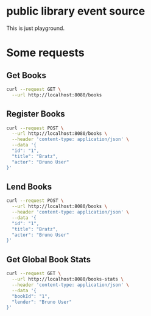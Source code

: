 # public library event source

This is just playground.

# Some requests

## Get Books

```bash
curl --request GET \
  --url http://localhost:8080/books
```


## Register Books

```bash
curl --request POST \
  --url http://localhost:8080/books \
  --header 'content-type: application/json' \
  --data '{
  "id": "1",
  "title": "Bratz",
  "actor": "Bruno User"
}'
```


## Lend Books

```bash
curl --request POST \
  --url http://localhost:8080/books \
  --header 'content-type: application/json' \
  --data '{
  "id": "1",
  "title": "Bratz",
  "actor": "Bruno User"
}'

```


## Get Global Book Stats

```bash
curl --request GET \
  --url http://localhost:8080/books-stats \
  --header 'content-type: application/json' \
  --data '{
  "bookId": "1",
  "lender": "Bruno User"
}'
```
